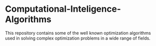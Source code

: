 # Computational-Inteligence-Algorithms
This repository contains some of the well known optimization algorithms used in solving complex optimization problems in a wide range of fields.
